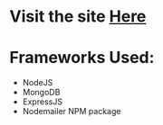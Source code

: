 # Visit the site [Here](https://indoor-air-pollution-18.onrender.com/)

# Frameworks Used:
* NodeJS
* MongoDB
* ExpressJS
* Nodemailer NPM package
